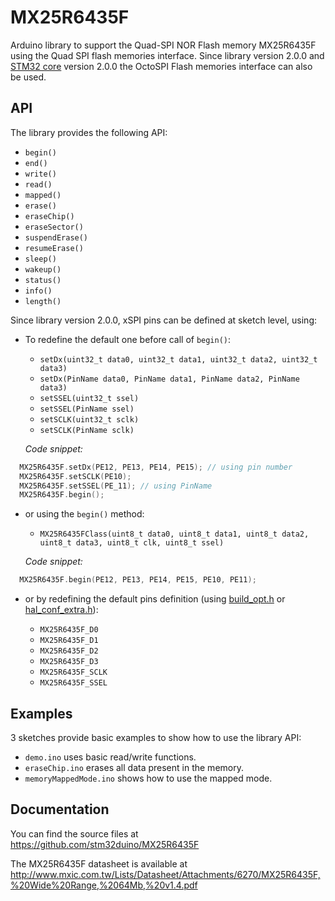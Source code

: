 # MX25R6435F
Arduino library to support the Quad-SPI NOR Flash memory MX25R6435F using the Quad SPI flash memories interface. Since library version 2.0.0 and [STM32 core](https://github.com/stm32duino/Arduino_Core_STM32) version 2.0.0 the OctoSPI Flash memories interface can also be used.

## API

The library provides the following API:

* `begin()`
* `end()`
* `write()`
* `read()`
* `mapped()`
* `erase()`
* `eraseChip()`
* `eraseSector()`
* `suspendErase()`
* `resumeErase()`
* `sleep()`
* `wakeup()`
* `status()`
* `info()`
* `length()`

Since library version 2.0.0, xSPI pins can be defined at sketch level, using:

* To redefine the default one before call of `begin()`:

  * `setDx(uint32_t data0, uint32_t data1, uint32_t data2, uint32_t data3)`
  * `setDx(PinName data0, PinName data1, PinName data2, PinName data3)`
  * `setSSEL(uint32_t ssel)`
  * `setSSEL(PinName ssel)`
  * `setSCLK(uint32_t sclk)`
  * `setSCLK(PinName sclk)`

  *Code snippet:*
```C++
  MX25R6435F.setDx(PE12, PE13, PE14, PE15); // using pin number
  MX25R6435F.setSCLK(PE10);
  MX25R6435F.setSSEL(PE_11); // using PinName
  MX25R6435F.begin();
```

* or using the `begin()` method:

  * `MX25R6435FClass(uint8_t data0, uint8_t data1, uint8_t data2, uint8_t data3, uint8_t clk, uint8_t ssel)`

  *Code snippet:*
```C++
  MX25R6435F.begin(PE12, PE13, PE14, PE15, PE10, PE11);
```

* or by redefining the default pins definition (using [build_opt.h](https://github.com/stm32duino/wiki/wiki/Customize-build-options-using-build_opt.h) or [hal_conf_extra.h](https://github.com/stm32duino/wiki/wiki/HAL-configuration#customize-hal-or-variant-definition)):

  * `MX25R6435F_D0`
  * `MX25R6435F_D1`
  * `MX25R6435F_D2`
  * `MX25R6435F_D3`
  * `MX25R6435F_SCLK`
  * `MX25R6435F_SSEL`

## Examples

3 sketches provide basic examples to show how to use the library API:
* `demo.ino` uses basic read/write functions.
* `eraseChip.ino` erases all data present in the memory.
* `memoryMappedMode.ino` shows how to use the mapped mode.

## Documentation

You can find the source files at  
https://github.com/stm32duino/MX25R6435F

The MX25R6435F datasheet is available at  
http://www.mxic.com.tw/Lists/Datasheet/Attachments/6270/MX25R6435F,%20Wide%20Range,%2064Mb,%20v1.4.pdf
